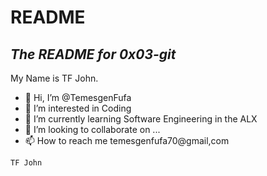 # README
## _The README for 0x03-git_

My Name is TF John.

- 👋 Hi, I’m @TemesgenFufa
- 👀 I’m interested in Coding
- 🌱 I’m currently learning Software Engineering in the ALX
- 💞️ I’m looking to collaborate on ...
- 📫 How to reach me temesgenfufa70@gmail,com

```sh
TF John
```
